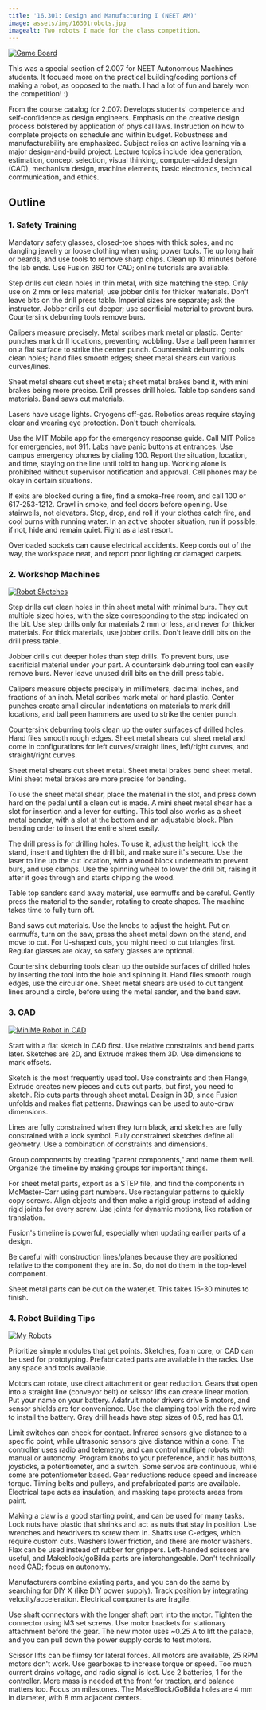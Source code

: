 ```yaml
---
title: '16.301: Design and Manufacturing I (NEET AM)'
image: assets/img/16301robots.jpg
imagealt: Two robots I made for the class competition.
---
```


[![Game Board](https://i.gyazo.com/9bb677b61bcc251200037ecbbb5511e1.png)](https://gyazo.com/9bb677b61bcc251200037ecbbb5511e1)

This was a special section of 2.007 for NEET Autonomous Machines students. It focused more on the practical building/coding portions of making a robot, as opposed to the math. I had a lot of fun and barely won the competition! :)

From the course catalog for 2.007: Develops students' competence and self-confidence as design engineers. Emphasis on the creative design process bolstered by application of physical laws. Instruction on how to complete projects on schedule and within budget. Robustness and manufacturability are emphasized. Subject relies on active learning via a major design-and-build project. Lecture topics include idea generation, estimation, concept selection, visual thinking, computer-aided design (CAD), mechanism design, machine elements, basic electronics, technical communication, and ethics.

## Outline

### 1. Safety Training

Mandatory safety glasses, closed-toe shoes with thick soles, and no dangling jewelry or loose clothing when using power tools. Tie up long hair or beards, and use tools to remove sharp chips. Clean up 10 minutes before the lab ends. Use Fusion 360 for CAD; online tutorials are available.

Step drills cut clean holes in thin metal, with size matching the step. Only use on 2 mm or less material; use jobber drills for thicker materials. Don't leave bits on the drill press table. Imperial sizes are separate; ask the instructor. Jobber drills cut deeper; use sacrificial material to prevent burs. Countersink deburring tools remove burs.

Calipers measure precisely. Metal scribes mark metal or plastic. Center punches mark drill locations, preventing wobbling. Use a ball peen hammer on a flat surface to strike the center punch. Countersink deburring tools clean holes; hand files smooth edges; sheet metal shears cut various curves/lines.

Sheet metal shears cut sheet metal; sheet metal brakes bend it, with mini brakes being more precise. Drill presses drill holes. Table top sanders sand materials. Band saws cut materials.

Lasers have usage lights. Cryogens off-gas. Robotics areas require staying clear and wearing eye protection. Don't touch chemicals.

Use the MIT Mobile app for the emergency response guide. Call MIT Police for emergencies, not 911. Labs have panic buttons at entrances. Use campus emergency phones by dialing 100. Report the situation, location, and time, staying on the line until told to hang up. Working alone is prohibited without supervisor notification and approval. Cell phones may be okay in certain situations.

If exits are blocked during a fire, find a smoke-free room, and call 100 or 617-253-1212. Crawl in smoke, and feel doors before opening. Use stairwells, not elevators. Stop, drop, and roll if your clothes catch fire, and cool burns with running water. In an active shooter situation, run if possible; if not, hide and remain quiet. Fight as a last resort.

Overloaded sockets can cause electrical accidents. Keep cords out of the way, the workspace neat, and report poor lighting or damaged carpets.

### 2. Workshop Machines

[![Robot Sketches](https://i.gyazo.com/1dc0b11cf38cb1b7b1db0833f5f0ca2e.png)](https://gyazo.com/1dc0b11cf38cb1b7b1db0833f5f0ca2e)

Step drills cut clean holes in thin sheet metal with minimal burs. They cut multiple sized holes, with the size corresponding to the step indicated on the bit. Use step drills only for materials 2 mm or less, and never for thicker materials. For thick materials, use jobber drills. Don't leave drill bits on the drill press table.

Jobber drills cut deeper holes than step drills. To prevent burs, use sacrificial material under your part. A countersink deburring tool can easily remove burs. Never leave unused drill bits on the drill press table.

Calipers measure objects precisely in millimeters, decimal inches, and fractions of an inch. Metal scribes mark metal or hard plastic. Center punches create small circular indentations on materials to mark drill locations, and ball peen hammers are used to strike the center punch.

Countersink deburring tools clean up the outer surfaces of drilled holes. Hand files smooth rough edges. Sheet metal shears cut sheet metal and come in configurations for left curves/straight lines, left/right curves, and straight/right curves.

Sheet metal shears cut sheet metal. Sheet metal brakes bend sheet metal. Mini sheet metal brakes are more precise for bending.

To use the sheet metal shear, place the material in the slot, and press down hard on the pedal until a clean cut is made. A mini sheet metal shear has a slot for insertion and a lever for cutting. This tool also works as a sheet metal bender, with a slot at the bottom and an adjustable block. Plan bending order to insert the entire sheet easily.

The drill press is for drilling holes. To use it, adjust the height, lock the stand, insert and tighten the drill bit, and make sure it's secure. Use the laser to line up the cut location, with a wood block underneath to prevent burs, and use clamps. Use the spinning wheel to lower the drill bit, raising it after it goes through and starts chipping the wood.

Table top sanders sand away material, use earmuffs and be careful. Gently press the material to the sander, rotating to create shapes. The machine takes time to fully turn off.

Band saws cut materials. Use the knobs to adjust the height. Put on earmuffs, turn on the saw, press the sheet metal down on the stand, and move to cut. For U-shaped cuts, you might need to cut triangles first. Regular glasses are okay, so safety glasses are optional.

Countersink deburring tools clean up the outside surfaces of drilled holes by inserting the tool into the hole and spinning it. Hand files smooth rough edges, use the circular one. Sheet metal shears are used to cut tangent lines around a circle, before using the metal sander, and the band saw.

### 3. CAD

[![MiniMe Robot in CAD](https://i.gyazo.com/589bcfb1b8d9788faed36818a56185c0.png)](https://gyazo.com/589bcfb1b8d9788faed36818a56185c0)

Start with a flat sketch in CAD first. Use relative constraints and bend parts later. Sketches are 2D, and Extrude makes them 3D. Use dimensions to mark offsets.

Sketch is the most frequently used tool. Use constraints and then Flange, Extrude creates new pieces and cuts out parts, but first, you need to sketch. Rip cuts parts through sheet metal. Design in 3D, since Fusion unfolds and makes flat patterns. Drawings can be used to auto-draw dimensions.

Lines are fully constrained when they turn black, and sketches are fully constrained with a lock symbol. Fully constrained sketches define all geometry. Use a combination of constraints and dimensions.

Group components by creating "parent components," and name them well. Organize the timeline by making groups for important things.

For sheet metal parts, export as a STEP file, and find the components in McMaster-Carr using part numbers. Use rectangular patterns to quickly copy screws. Align objects and then make a rigid group instead of adding rigid joints for every screw. Use joints for dynamic motions, like rotation or translation.

Fusion's timeline is powerful, especially when updating earlier parts of a design.

Be careful with construction lines/planes because they are positioned relative to the component they are in. So, do not do them in the top-level component.

Sheet metal parts can be cut on the waterjet. This takes 15-30 minutes to finish.

### 4. Robot Building Tips

[![My Robots](https://i.gyazo.com/a16ef107930eefa9b96f59d9c209284c.png)](https://gyazo.com/a16ef107930eefa9b96f59d9c209284c)

Prioritize simple modules that get points. Sketches, foam core, or CAD can be used for prototyping. Prefabricated parts are available in the racks. Use any space and tools available.

Motors can rotate, use direct attachment or gear reduction. Gears that open into a straight line (conveyor belt) or scissor lifts can create linear motion. Put your name on your battery. Adafruit motor drivers drive 5 motors, and sensor shields are for convenience. Use the clamping tool with the red wire to install the battery. Gray drill heads have step sizes of 0.5, red has 0.1.

Limit switches can check for contact. Infrared sensors give distance to a specific point, while ultrasonic sensors give distance within a cone. The controller uses radio and telemetry, and can control multiple robots with manual or autonomy. Program knobs to your preference, and it has buttons, joysticks, a potentiometer, and a switch. Some servos are continuous, while some are potentiometer based. Gear reductions reduce speed and increase torque. Timing belts and pulleys, and prefabricated parts are available. Electrical tape acts as insulation, and masking tape protects areas from paint.

Making a claw is a good starting point, and can be used for many tasks. Lock nuts have plastic that shrinks and act as nuts that stay in position. Use wrenches and hexdrivers to screw them in. Shafts use C-edges, which require custom cuts. Washers lower friction, and there are motor washers. Flax can be used instead of rubber for grippers. Left-handed scissors are useful, and Makeblock/goBilda parts are interchangeable. Don't technically need CAD; focus on autonomy.

Manufacturers combine existing parts, and you can do the same by searching for DIY X (like DIY power supply). Track position by integrating velocity/acceleration. Electrical components are fragile.

Use shaft connectors with the longer shaft part into the motor. Tighten the connector using M3 set screws. Use motor brackets for stationary attachment before the gear. The new motor uses ~0.25 A to lift the palace, and you can pull down the power supply cords to test motors.

Scissor lifts can be flimsy for lateral forces. All motors are available, 25 RPM motors don't work. Use gearboxes to increase torque or speed. Too much current drains voltage, and radio signal is lost. Use 2 batteries, 1 for the controller. More mass is needed at the front for traction, and balance matters too. Focus on milestones. The MakeBlock/GoBilda holes are 4 mm in diameter, with 8 mm adjacent centers.
